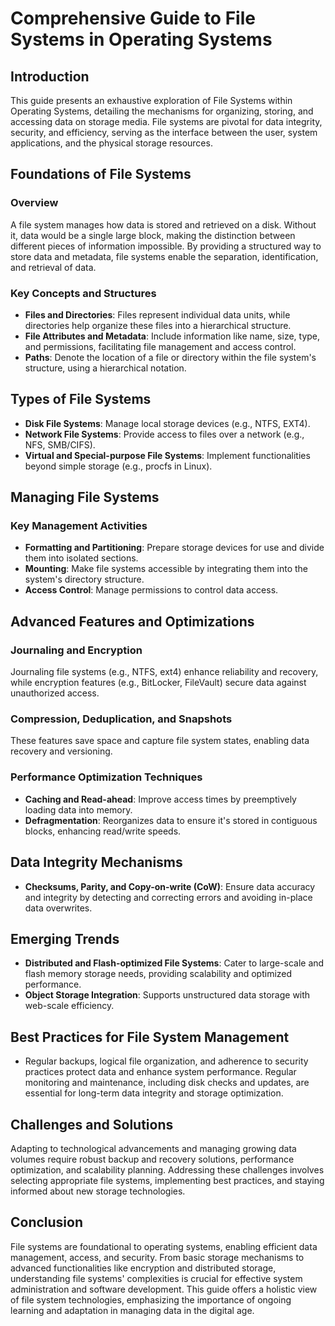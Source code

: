 # Comprehensive Guide to File Systems in Operating Systems

## Introduction

This guide presents an exhaustive exploration of File Systems within Operating Systems, detailing the mechanisms for organizing, storing, and accessing data on storage media. File systems are pivotal for data integrity, security, and efficiency, serving as the interface between the user, system applications, and the physical storage resources.

## Foundations of File Systems

### Overview

A file system manages how data is stored and retrieved on a disk. Without it, data would be a single large block, making the distinction between different pieces of information impossible. By providing a structured way to store data and metadata, file systems enable the separation, identification, and retrieval of data.

### Key Concepts and Structures

- **Files and Directories**: Files represent individual data units, while directories help organize these files into a hierarchical structure.
- **File Attributes and Metadata**: Include information like name, size, type, and permissions, facilitating file management and access control.
- **Paths**: Denote the location of a file or directory within the file system's structure, using a hierarchical notation.

## Types of File Systems

- **Disk File Systems**: Manage local storage devices (e.g., NTFS, EXT4).
- **Network File Systems**: Provide access to files over a network (e.g., NFS, SMB/CIFS).
- **Virtual and Special-purpose File Systems**: Implement functionalities beyond simple storage (e.g., procfs in Linux).

## Managing File Systems

### Key Management Activities

- **Formatting and Partitioning**: Prepare storage devices for use and divide them into isolated sections.
- **Mounting**: Make file systems accessible by integrating them into the system's directory structure.
- **Access Control**: Manage permissions to control data access.

## Advanced Features and Optimizations

### Journaling and Encryption

Journaling file systems (e.g., NTFS, ext4) enhance reliability and recovery, while encryption features (e.g., BitLocker, FileVault) secure data against unauthorized access.

### Compression, Deduplication, and Snapshots

These features save space and capture file system states, enabling data recovery and versioning.

### Performance Optimization Techniques

- **Caching and Read-ahead**: Improve access times by preemptively loading data into memory.
- **Defragmentation**: Reorganizes data to ensure it's stored in contiguous blocks, enhancing read/write speeds.

## Data Integrity Mechanisms

- **Checksums, Parity, and Copy-on-write (CoW)**: Ensure data accuracy and integrity by detecting and correcting errors and avoiding in-place data overwrites.

## Emerging Trends

- **Distributed and Flash-optimized File Systems**: Cater to large-scale and flash memory storage needs, providing scalability and optimized performance.
- **Object Storage Integration**: Supports unstructured data storage with web-scale efficiency.

## Best Practices for File System Management

- Regular backups, logical file organization, and adherence to security practices protect data and enhance system performance. Regular monitoring and maintenance, including disk checks and updates, are essential for long-term data integrity and storage optimization.

## Challenges and Solutions

Adapting to technological advancements and managing growing data volumes require robust backup and recovery solutions, performance optimization, and scalability planning. Addressing these challenges involves selecting appropriate file systems, implementing best practices, and staying informed about new storage technologies.

## Conclusion

File systems are foundational to operating systems, enabling efficient data management, access, and security. From basic storage mechanisms to advanced functionalities like encryption and distributed storage, understanding file systems' complexities is crucial for effective system administration and software development. This guide offers a holistic view of file system technologies, emphasizing the importance of ongoing learning and adaptation in managing data in the digital age.